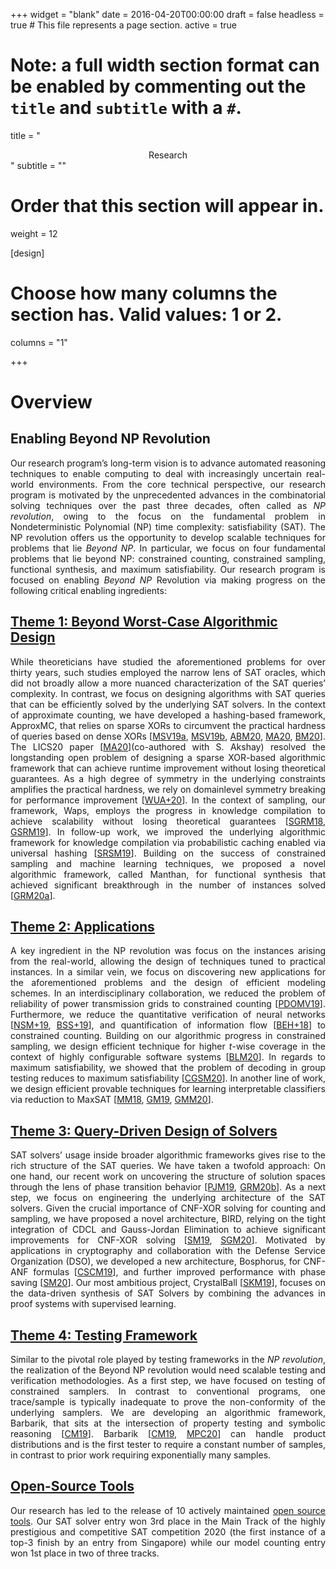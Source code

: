 +++
widget = "blank"
date = 2016-04-20T00:00:00
draft = false
headless = true  # This file represents a page section.
active = true


# Note: a full width section format can be enabled by commenting out the `title` and `subtitle` with a `#`.
title = "<center>Research</center>"
subtitle = ""

# Order that this section will appear in.
weight = 12

[design]
  # Choose how many columns the section has. Valid values: 1 or 2.
  columns = "1"

+++

# __Overview__
## Enabling Beyond NP Revolution


<p style=text-align:justify>
Our research program’s long-term vision is to advance automated reasoning techniques to enable computing to deal with increasingly uncertain real-world environments. From the core technical perspective, our research program is motivated by the unprecedented advances in the combinatorial solving techniques over the past three decades, often called as <i>NP revolution</i>, owing to the focus on the fundamental problem in Nondeterministic Polynomial (NP) time complexity: satisfiability (SAT). The NP revolution offers us the opportunity to develop scalable techniques for problems that lie <i>Beyond NP</i>. In particular, we focus on four fundamental problems that lie beyond NP: constrained counting, constrained sampling, functional synthesis, and maximum satisfiability. Our research program is focused on enabling <i>Beyond NP</i> Revolution via making progress on the following critical enabling ingredients:
</p>


## <u> Theme 1: Beyond Worst-Case Algorithmic Design </u>


<p style=text-align:justify>
While theoreticians have studied the aforementioned problems for
over thirty years, such studies employed the narrow lens of SAT oracles, which did not broadly allow a more
nuanced characterization of the SAT queries’ complexity. In contrast, we focus on designing algorithms with
SAT queries that can be efficiently solved by the underlying SAT solvers. In the context of approximate counting, we have developed a hashing-based framework, ApproxMC, that relies on sparse XORs to circumvent the
practical hardness of queries based on dense XORs [<a href="/publication/cp18">MSV19a</a>, <a href="/publication/ijcai19_dnfcounter">MSV19b</a>, <a href="/publication/sat20abm">ABM20</a>, <a href="/publication/lics-20-am">MA20</a>, <a href="/publication/cav20bm">BM20</a>]. The LICS20 paper [<a href="/publication/lics-20-am">MA20</a>](co-authored with S. Akshay) resolved the longstanding open problem of designing a sparse XOR-based algorithmic framework that can achieve runtime improvement without losing theoretical guarantees. As a high degree of symmetry in the underlying constraints amplifies the practical hardness, we rely on domainlevel symmetry breaking for performance improvement [<a href="/publication/tacas20wuawmk">WUA+20</a>]. In the context of sampling, our framework, Waps, employs the progress in knowledge compilation to achieve scalability without losing theoretical guarantees [<a href="/publication/lpar18">SGRM18</a>, <a href="/publication/tacas19">GSRM19</a>]. In follow-up work, we improved the underlying algorithmic framework for knowledge compilation via probabilistic caching enabled via universal hashing [<a href="/publication/ijcai19_ganak">SRSM19</a>]. Building on the success of constrained sampling and machine learning techniques, we proposed a novel algorithmic framework, called Manthan, for functional synthesis that achieved significant breakthrough in the number of instances solved [<a href="/publication/cav20_manthan">GRM20a</a>].
</p>


## <u> Theme 2: Applications </u>


<p style=text-align:justify>
A key ingredient in the NP revolution was focus on the instances arising from the real-world, allowing the design of techniques tuned to practical instances. In a similar vein, we focus on discovering new applications for the aforementioned problems and the design of efficient modeling schemes. In an interdisciplinary collaboration, we reduced the problem of reliability of power transmission grids to constrained counting [<a href="/publication/ress">PDOMV19</a>]. Furthermore, we reduce the quantitative verification of neural networks [<a href="/publication/sat19_heu">NSM+19</a>, <a href="/publication/ccs19">BSS+19</a>], and quantification of information flow [<a href="/publication/vmcai18">BEH+18</a>] to constrained counting. Building on our algorithmic progress in constrained sampling, we design efficient technique for higher <i>t</i>-wise coverage in the context of highly configurable software systems [<a href="https://www.cs.toronto.edu/~meel/Papers/fse20blm.pdf">BLM20</a>]. In regards to maximum satisfiability, we showed that the problem of decoding in group testing reduces to maximum satisfiability [<a href="/publication/aaai20">CGSM20</a>]. In another line of work, we design efficient provable techniques for learning interpretable classifiers via reduction to MaxSAT [<a href="/publication/mm18">MM18</a>, <a href="/publication/aies19">GM19</a>, <a href="/publication/ecai20">GMM20</a>].
</p>


## <u> Theme 3: Query-Driven Design of Solvers </u>


<p style=text-align:justify>
SAT solvers’ usage inside broader algorithmic frameworks gives rise to the rich structure of the SAT queries. We have taken a twofold approach: On one hand, our recent work on uncovering the structure of solution spaces through the lens of phase transition behavior [<a href="/publication/ijcai19_cardxor">PJM19</a>, <a href="/publication/cp20">GRM20b</a>]. As a next step, we focus on engineering the underlying architecture of the SAT solvers. Given the crucial importance of CNF-XOR solving for counting and sampling, we have proposed a novel architecture, BIRD, relying on the tight integration of CDCL and Gauss-Jordan Elimination to achieve significant improvements for CNF-XOR solving [<a href="/publication/aaai19_bird">SM19</a>, <a href="/publication/cav20sgm">SGM20</a>]. Motivated by applications in cryptography and collaboration with the Defense Service Organization (DSO), we developed a new architecture, Bosphorus, for CNF-ANF formulas [<a href="/publication/date_cscm19">CSCM19</a>], and further improved performance with phase saving [<a href="/publication/sat20sm">SM20</a>]. Our most ambitious project, CrystalBall [<a href="/publication/sat19_cball">SKM19</a>], focuses on the data-driven synthesis of SAT Solvers by combining the advances in proof systems with supervised learning.
</p>


## <u> Theme 4: Testing Framework </u>


<p style=text-align:justify>
Similar to the pivotal role played by testing frameworks in the <i>NP revolution</i>, the realization of the Beyond NP revolution would need scalable testing and verification methodologies. As a first step, we have focused on testing of constrained samplers. In contrast to conventional programs, one trace/sample is typically inadequate to prove the non-conformity of the underlying samplers. We are developing an algorithmic framework, Barbarik, that sits at the intersection of property testing and symbolic reasoning [<a href="/publication/aaai19_testing">CM19</a>]. Barbarik [<a href="/publication/aaai19_testing">CM19</a>, <a href="/publication/neurips20_testing">MPC20</a>] can handle product distributions and is the first tester to require a constant number of samples, in contrast to prior work requiring exponentially many samples.
</p>


## <u> Open-Source Tools </u>


<p style=text-align:justify>
Our research has led to the release of 10 actively maintained <a href="https://meelgroup.github.io/#projects"> open source tools</a>. Our SAT solver entry won 3rd place in the Main Track of the highly prestigious and competitive SAT competition 2020 (the first instance of a top-3 finish by an entry from Singapore) while our model counting entry won 1st place in two of three tracks.
</p>
